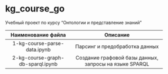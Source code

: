 # kg_course_go

Учебный проект по курсу “Онтологии и представление знаний”

| Наименование файла| Описание |
| :---: | :---: |
| 1-kg-course-parse-data.ipynb      | Парсинг и предобработка данных |
| 2-kg-course-graph-db-sparql.ipynb | Создание графовой базы данных, запросы на языке SPARQL |
